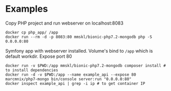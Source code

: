 # Examples

Copy PHP project and run webserver on localhost:8083
```
docker cp php_app/ /app
docker run --rm -d -p 8083:80 mmskl/bionic-php7.2-mongodb php -S 0.0.0.0:80
```

Symfony app with webserver installed. Volume's bind to `/app` which is default workdir. Expose port 80
```
docker run -v $PWD:/app mmskl/bionic-php7.2-mongodb composer install # to install dependencies
docker run -d -v $PWD:/app --name example_api --expose 80 marcmnix/php7-mongo bin/console server:run "0.0.0.0:80"
docker inspect example_api | grep -i ip # to get container IP
```
